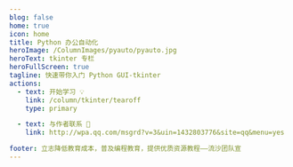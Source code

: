 ```yaml
---
blog: false
home: true
icon: home
title: Python 办公自动化
heroImage: /ColumnImages/pyauto/pyauto.jpg
heroText: tkinter 专栏
heroFullScreen: true
tagline: 快速带你入门 Python GUI-tkinter
actions:
  - text: 开始学习 💡
    link: /column/tkinter/tearoff
    type: primary	

  - text: 与作者联系 👋
    link: http://wpa.qq.com/msgrd?v=3&uin=1432803776&site=qq&menu=yes

footer: 立志降低教育成本，普及编程教育，提供优质资源教程——流沙团队宣
---
```


